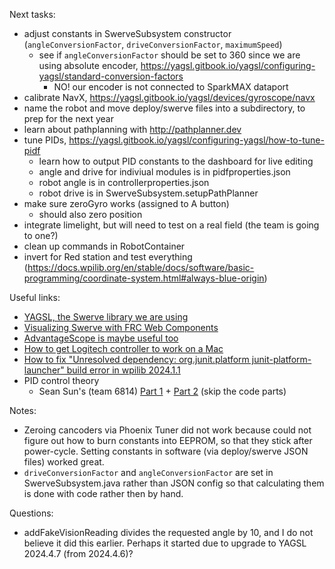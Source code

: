 Next tasks:
* adjust constants in SwerveSubsystem constructor (`angleConversionFactor`, `driveConversionFactor`, `maximumSpeed`)
   * see if `angleConversionFactor` should be set to 360 since we are
     using absolute encoder, https://yagsl.gitbook.io/yagsl/configuring-yagsl/standard-conversion-factors
       * NO! our encoder is not connected to SparkMAX dataport
* calibrate NavX, https://yagsl.gitbook.io/yagsl/devices/gyroscope/navx
* name the robot and move deploy/swerve files into a subdirectory, to prep for
  the next year
* learn about pathplanning with http://pathplanner.dev
* tune PIDs, https://yagsl.gitbook.io/yagsl/configuring-yagsl/how-to-tune-pidf
  * learn how to output PID constants to the dashboard for live editing
  * angle and drive for indiviual modules is in pidfproperties.json
  * robot angle is in controllerproperties.json
  * robot drive is in SwerveSubsystem.setupPathPlanner
* make sure zeroGyro works (assigned to A button)
  * should also zero position
* integrate limelight, but will need to test on a real field (the team is going to one?)
* clean up commands in RobotContainer
* invert for Red station and test everything (https://docs.wpilib.org/en/stable/docs/software/basic-programming/coordinate-system.html#always-blue-origin)

Useful links:
* [YAGSL, the Swerve library we are using](https://yagsl.gitbook.io/yagsl)
* [Visualizing Swerve with FRC Web Components](https://yagsl.gitbook.io/yagsl/analytics-and-debugging/frc-web-components)
* [AdvantageScope is maybe useful too](https://github.com/Mechanical-Advantage/AdvantageScope/blob/main/docs/NAVIGATION.md)
* [How to get Logitech controller to work on a Mac](https://gist.github.com/jackblk/8138827afd986f30cf9d26647e8448e1)
* [How to fix "Unresolved dependency: org.junit.platform junit-platform-launcher" build error in wpilib 2024.1.1](https://www.chiefdelphi.com/t/wpilib-blog-2024-kickoff-release-of-wpilib/448056/9)
* PID control theory
  * Sean Sun's (team 6814) [Part 1](https://www.youtube.com/watch?v=jIKBWO7ps0w&t=389s) + [Part 2](https://www.youtube.com/watch?v=Z24fSBVJeGs&t=802s) (skip the code parts)

Notes:
* Zeroing cancoders via Phoenix Tuner did not work because could not figure
  out how to burn constants into EEPROM, so that they stick after power-cycle.
  Setting constants in software (via deploy/swerve JSON files) worked great.
* `driveConversionFactor` and `angleConversionFactor` are set in
  SwerveSubsystem.java rather than JSON config so that calculating them is done with code rather then by hand.

Questions:
* addFakeVisionReading divides the requested angle by 10, and I do not believe it did this earlier.
  Perhaps it started due to upgrade to YAGSL 2024.4.7 (from 2024.4.6)?